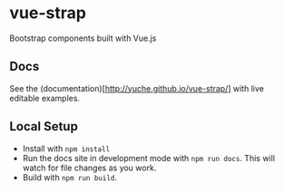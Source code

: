 # vue-strap
Bootstrap components built with Vue.js

## Docs
See the (documentation)[http://yuche.github.io/vue-strap/] with live editable examples.

## Local Setup
* Install with `npm install`
* Run the docs site in development mode with `npm run docs`. This will watch for file changes as you work. 
* Build with `npm run build`.
